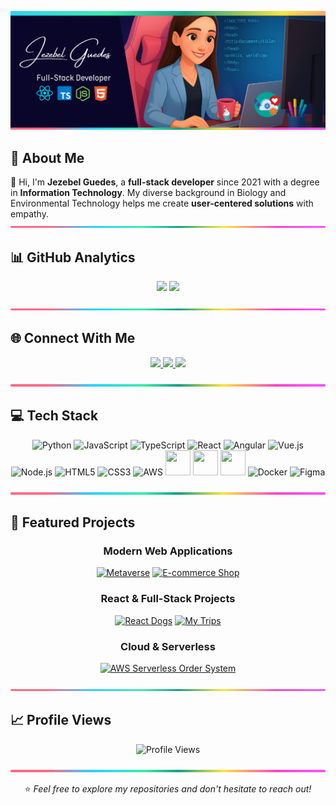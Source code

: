 ![Banner](assets/banner.png)

## 🧬 About Me
👋 Hi, I'm **Jezebel Guedes**, a **full-stack developer** since 2021 with a degree in **Information Technology**. My diverse background in Biology and Environmental Technology helps me create **user-centered solutions** with empathy.
  ![Divider](assets/lineBar.png)

## 📊 GitHub Analytics

<div align="center">
  <img height="180em" src="https://github-readme-stats.vercel.app/api?username=Jezebel1990&show_icons=true&theme=radical&hide_border=true"/>
  <img height="180em" src="https://github-readme-stats.vercel.app/api/top-langs/?username=Jezebel1990&layout=compact&theme=radical&hide_border=true"/>
</div>

  ![Divider](assets/lineBar.png)

## 🌐 Connect With Me

<p align="center">
    <a href="https://www.linkedin.com/in/jezebel-guedes/">
      <img src="https://img.shields.io/badge/-LinkedIn-blue?style=flat-square&logo=Linkedin&logoColor=white"/>
    </a>
    <a href="https://api.whatsapp.com/send?phone=5511957333990&text=Olá!">
      <img src="https://img.shields.io/badge/-Whatsapp-4CA143?style=flat-square&labelColor=4CA143&logo=whatsapp&logoColor=white"/>
    </a>
    <a href="mailto:jezebelguedes@gmail.com">
      <img src="https://img.shields.io/badge/-Gmail-c14438?style=flat-square&logo=Gmail&logoColor=white"/>
    </a>
  </p>

  ![Divider](assets/lineBar.png)




## 💻 Tech Stack

 
<p align="center">
    <img src="https://cdn.jsdelivr.net/gh/devicons/devicon/icons/python/python-original.svg" alt="Python" width="40" height="40"/>
  <img src="https://cdn.jsdelivr.net/gh/devicons/devicon/icons/javascript/javascript-original.svg" alt="JavaScript" width="40" height="40"/>
  <img src="https://cdn.jsdelivr.net/gh/devicons/devicon/icons/typescript/typescript-original.svg" alt="TypeScript" width="40" height="40"/>
  <img src="https://cdn.jsdelivr.net/gh/devicons/devicon/icons/react/react-original.svg" alt="React" width="40" height="40"/>
  <img src="https://cdn.jsdelivr.net/gh/devicons/devicon/icons/angularjs/angularjs-original.svg" alt="Angular" width="40" height="40"/>
  <img src="https://cdn.jsdelivr.net/gh/devicons/devicon/icons/vuejs/vuejs-original.svg" alt="Vue.js" width="40" height="40"/>
  <img src="https://cdn.jsdelivr.net/gh/devicons/devicon/icons/nodejs/nodejs-original.svg" alt="Node.js" width="40" height="40"/>
  <img src="https://cdn.jsdelivr.net/gh/devicons/devicon/icons/html5/html5-original.svg" alt="HTML5" width="40" height="40"/>
  <img src="https://cdn.jsdelivr.net/gh/devicons/devicon/icons/css3/css3-original.svg" alt="CSS3" width="40" height="40"/>
  <img src="https://upload.wikimedia.org/wikipedia/commons/9/93/Amazon_Web_Services_Logo.svg" alt="AWS" width="40" height="40"/>
    <img src="https://cdn.jsdelivr.net/gh/devicons/devicon/icons/mysql/mysql-original.svg" width="40" height="40"/>
  <img src="https://cdn.jsdelivr.net/gh/devicons/devicon/icons/postgresql/postgresql-original.svg" width="40" height="40"/>
  <img src="https://cdn.jsdelivr.net/gh/devicons/devicon/icons/mongodb/mongodb-original.svg" width="40" height="40"/>
  <img src="https://cdn.jsdelivr.net/gh/devicons/devicon/icons/docker/docker-original.svg" alt="Docker" width="40" height="40"/>
  <img src="https://cdn.jsdelivr.net/gh/devicons/devicon/icons/figma/figma-original.svg" alt="Figma" width="40" height="40"/>
</p>


![Divider](assets/lineBar.png)

## 🚀 Featured Projects

<div align="center">

### Modern Web Applications
[![Metaverse](https://github-readme-stats.vercel.app/api/pin/?username=Jezebel1990&repo=metaverse&layout=compact&theme=radical&hide_border=true)](https://github.com/Jezebel1990/metaverse)
[![E-commerce Shop](https://github-readme-stats.vercel.app/api/pin/?username=Jezebel1990&repo=ecommerce-shop&layout=compact&theme=radical&hide_border=true)](https://github.com/Jezebel1990/ecommerce-shop)

### React & Full-Stack Projects
[![React Dogs](https://github-readme-stats.vercel.app/api/pin/?username=Jezebel1990&repo=react-dogs&layout=compact&theme=radical&hide_border=true)](https://github.com/Jezebel1990/react-dogs)
[![My Trips](https://github-readme-stats.vercel.app/api/pin/?username=Jezebel1990&repo=my-trips&layout=compact&theme=radical&hide_border=true)](https://github.com/Jezebel1990/my-trips)

### Cloud & Serverless
[![AWS Serverless Order System](https://github-readme-stats.vercel.app/api/pin/?username=Jezebel1990&repo=aws-serverless-order-system&layout=compact&theme=radical&hide_border=true)](https://github.com/Jezebel1990/aws-serverless-order-system)

</div>

  ![Divider](assets/lineBar.png)

## 📈 Profile Views

<div align="center">
  
![Profile Views](https://u8views.com/api/v1/github/profiles/75287031/views/day-week-month-total-count.svg)

</div>

![Divider](assets/lineBar.png)

<div align="center">
  
⭐ *Feel free to explore my repositories and don't hesitate to reach out!*

</div>